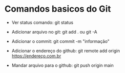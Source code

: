 # Comandos basicos do Git

- Ver status comando: git status 

- Adicionar arquivo no git: git add .   ou  git -A

- Adicionar o commit: git commit -m "informação"

- Adicionar o endereço do github: git remote add origin https://endereço.com.br

- Mandar arquivo para o github: git push origin main



